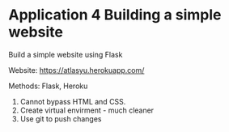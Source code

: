 # Application 4 Building a simple website

Build a simple website using Flask

Website: https://atlasyu.herokuapp.com/

Methods: Flask, Heroku

1. Cannot bypass HTML and CSS. 
2. Create virtual envirment - much cleaner
3. Use git to push changes
